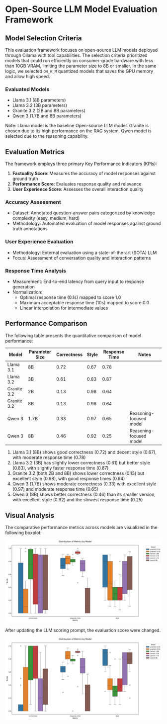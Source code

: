 # Open-Source LLM Model Evaluation Framework

## Model Selection Criteria

This evaluation framework focuses on open-source LLM models deployed through Ollama with tool capabilities. The selection criteria prioritized models that could run efficiently on consumer-grade hardware with less than 10GB VRAM, limiting the parameter size to 8B or smaller. In the same logic, we selected `Q4_K_M` quantized models that saves the GPU memory and allow high speed.

### Evaluated Models
- Llama 3.1 (8B parameters)
- Llama 3.2 (3B parameters)
- Granite 3.2 (2B and 8B parameters)
- Qwen 3 (1.7B and 8B parameters)

Note: Llama model is the baseline Open-source LLM model. Granite is chosen due to its high performance on the RAG system. Qwen model is selected due to the reasoning capability.

## Evaluation Metrics

The framework employs three primary Key Performance Indicators (KPIs):

1. **Factuality Score**: Measures the accuracy of model responses against ground truth
2. **Performance Score**: Evaluates response quality and relevance
3. **User Experience Score**: Assesses the overall interaction quality

### Accuracy Assessment
- Dataset: Annotated question-answer pairs categorized by knowledge complexity (easy, medium, hard)
- Methodology: Automated evaluation of model responses against ground truth annotations

### User Experience Evaluation
- Methodology: External evaluation using a state-of-the-art (SOTA) LLM
- Focus: Assessment of conversation quality and interaction patterns

### Response Time Analysis
- Measurement: End-to-end latency from query input to response generation
- Normalization: 
  - Optimal response time (0.1s) mapped to score 1.0
  - Maximum acceptable response time (10s) mapped to score 0.0
  - Linear interpolation for intermediate values

## Performance Comparison

The following table presents the quantitative comparison of model performance:

| Model | Parameter Size | Correctness | Style | Response Time | Notes |
|-------|---------------|----------|-----------|-----------|-------|
| Llama 3.1 | 8B | 0.72 | 0.67 | 0.78 | |
| Llama 3.2 | 3B | 0.61 | 0.83 | 0.87 | |
| Granite 3.2 | 2B | 0.13 | 0.98 | 0.64 | |
| Granite 3.2 | 8B | 0.13 | 0.98 | 0.64 | |
| Qwen 3 | 1.7B | 0.33 | 0.97 | 0.65 | Reasoning-focused model |
| Qwen 3 | 8B | 0.46 | 0.92 | 0.25 | Reasoning-focused model |

1. Llama 3.1 (8B) shows good correctness (0.72) and decent style (0.67), with moderate response time (0.78)
1. Llama 3.2 (3B) has slightly lower correctness (0.61) but better style (0.83), with slightly faster response time (0.87)
1. Granite 3.2 (both 2B and 8B) shows lower correctness (0.13) but excellent style (0.98), with good response times (0.64)
1. Qwen 3 (1.7B) shows moderate correctness (0.33) with excellent style (0.97) and moderate response time (0.65)
1. Qwen 3 (8B) shows better correctness (0.46) than its smaller version, with excellent style (0.92) and the slowest response time (0.25)

## Visual Analysis

The comparative performance metrics across models are visualized in the following boxplot:

![](figs/metrics_boxplot_by_model_v1.png)

After updating the LLM scoring prompt, the evaluation score were changed.

![](figs/metrics_boxplot_by_model_v2.png)